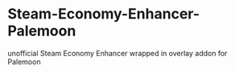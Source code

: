 # Steam-Economy-Enhancer-Palemoon
unofficial Steam Economy Enhancer wrapped in overlay addon for Palemoon
